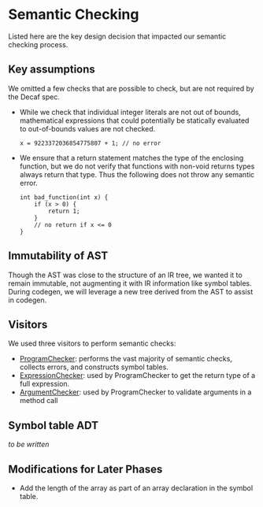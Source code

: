 # Semantic Checking

Listed here are the key design decision that impacted our semantic checking process.

## Key assumptions

We omitted a few checks that are possible to check, but are not required by the Decaf spec.

- While we check that individual integer literals are not out of bounds, mathematical expressions that could potentially be statically evaluated to out-of-bounds values are not checked.
    ```
    x = 9223372036854775807 + 1; // no error
    ```
- We ensure that a return statement matches the type of the enclosing function, but we do not verify that functions with non-void returns types always return that type. Thus the following does not throw any semantic error.
    ```
    int bad_function(int x) {
        if (x > 0) {
            return 1;
        }
        // no return if x <= 0
    }
    ```

## Immutability of AST

Though the AST was close to the structure of an IR tree, we wanted it to remain immutable, not augmenting it with IR information like symbol tables. During codegen, we will leverage a new tree derived from the AST to assist in codegen.

## Visitors

We used three visitors to perform semantic checks:

- [ProgramChecker][prog]: performs the vast majority of semantic checks, collects errors, and constructs symbol tables.
- [ExpressionChecker][expr]: used by ProgramChecker to get the return type of a full expression.
- [ArgumentChecker][arg]: used by ProgramChecker to validate arguments in a method call

[prog]: ../src/edu/mit/compilers/ir/ProgramChecker.java
[expr]: ../src/edu/mit/compilers/ir/ExpressionChecker.java
[arg]:  ../src/edu/mit/compilers/ir/ArgumentChecker.java

## Symbol table ADT

*to be written*

## Modifications for Later Phases

- Add the length of the array as part of an array declaration in the symbol table.
